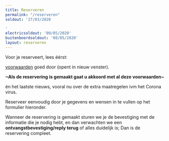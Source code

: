 ```yaml
---
title: Reserveren
permalink: "/reserveren"
soldout: '27/03/2020

'
electricsoldout: '09/05/2020'
buitenboordsoldout: '08/05/2020'
layout: reserveren
---
```


Voor je reserveert, lees éérst:

[voorwaarden](http://descheepsjongens.nl/voorwaarden)  goed door (opent in nieuw venster).

**\~Als de reservering is gemaakt gaat u akkoord met al deze voorwaarden\~**

én het laatste nieuws, vooral nu over de extra maatregelen ivm het Corona virus.

Reserveer eenvoudig door je gegevens en wensen in te vullen op het formulier hieronder.

Wanneer de reservering is gemaakt sturen we je de bevestiging met de informatie die je nodig hebt, en dan verwachten we een **ontvangstbevestiging/reply terug** of alles duidelijk is; Dan is de reservering compleet.